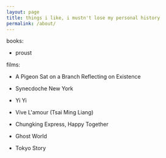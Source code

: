 ```yaml
---
layout: page
title: things i like, i mustn't lose my personal history
permalink: /about/
---
```


books:

- proust



films:

- A Pigeon Sat on a Branch Reflecting on Existence

- Synecdoche New York

- Yi Yi

- Vive L'amour (Tsai Ming Liang)

- Chungking Express, Happy Together

- Ghost World 

- Tokyo Story
